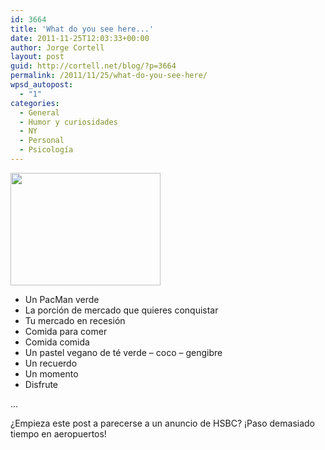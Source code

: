```yaml
---
id: 3664
title: 'What do you see here...'
date: 2011-11-25T12:03:33+00:00
author: Jorge Cortell
layout: post
guid: http://cortell.net/blog/?p=3664
permalink: /2011/11/25/what-do-you-see-here/
wpsd_autopost:
  - "1"
categories:
  - General
  - Humor y curiosidades
  - NY
  - Personal
  - Psicología
---
```

<img class="aligncenter" title="Green Tea Cake" src="http://farm8.staticflickr.com/7150/6416111893_3a50d7f9d8_m.jpg" alt="" width="240" height="180" />

  * Un PacMan verde
  * La porción de mercado que quieres conquistar
  * Tu mercado en recesión
  * Comida para comer
  * Comida comida
  * Un pastel vegano de té verde – coco – gengibre
  * Un recuerdo
  * Un momento
  * Disfrute

...

¿Empieza este post a parecerse a un anuncio de HSBC? ¡Paso demasiado tiempo en aeropuertos!